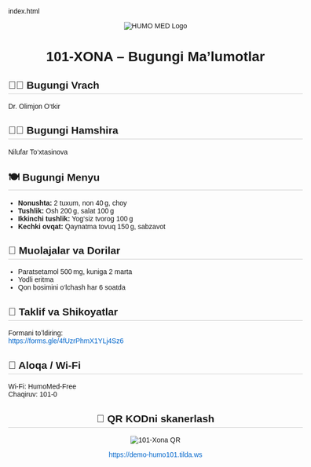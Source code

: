 index.html
<!DOCTYPE html>
<html lang="uz">
<head>
  <meta charset="UTF-8">
  <meta name="viewport" content="width=device-width, initial-scale=1">
  <title>101‑XONA | Humo Med</title>
  <style>
    body { font-family: Arial, sans-serif; padding:20px; max-width:600px; margin:auto; }
    header { text-align:center; margin-bottom:20px; }
    .logo { max-width:150px; }
    section { margin-top:20px; }
    h2 { border-bottom:1px solid #ccc; padding-bottom:5px; }
    ul { padding-left:20px; }
    .qr { text-align:center; margin-top:30px; }
    a { color:#0066cc; text-decoration:none; }
  </style>
</head>
<body>
  <header>
    <img src="https://i.imgur.com/zYZtXqL.png" alt="HUMO MED Logo" class="logo">
    <h1>101‑XONA – Bugungi Ma’lumotlar</h1>
  </header>

  <section>
    <h2>🧑‍⚕️ Bugungi Vrach</h2>
    <p>Dr. Olimjon O‘tkir</p>
  </section>

  <section>
    <h2>👩‍⚕️ Bugungi Hamshira</h2>
    <p>Nilufar To‘xtasinova</p>
  </section>

  <section>
    <h2>🍽 Bugungi Menyu</h2>
    <ul>
      <li><strong>Nonushta:</strong> 2 tuxum, non 40 g, choy</li>
      <li><strong>Tushlik:</strong> Osh 200 g, salat 100 g</li>
      <li><strong>Ikkinchi tushlik:</strong> Yog‘siz tvorog 100 g</li>
      <li><strong>Kechki ovqat:</strong> Qaynatma tovuq 150 g, sabzavot</li>
    </ul>
  </section>

  <section>
    <h2>💊 Muolajalar va Dorilar</h2>
    <ul>
      <li>Paratsetamol 500 mg, kuniga 2 marta</li>
      <li>Yodli eritma</li>
      <li>Qon bosimini o‘lchash har 6 soatda</li>
    </ul>
  </section>

  <section>
    <h2>📩 Taklif va Shikoyatlar</h2>
    <p>Formani toʻldiring:<br>
      <a href="https://forms.gle/4fUzrPhmX1YLj4Sz6" target="_blank">
        https://forms.gle/4fUzrPhmX1YLj4Sz6
      </a>
    </p>
  </section>

  <section>
    <h2>📌 Aloqa / Wi‑Fi</h2>
    <p>Wi‑Fi: HumoMed‑Free<br>Cha­qiruv: 101‑0</p>
  </section>

  <div class="qr">
    <h2>📲 QR KODni skanerlash</h2>
    <img src="https://api.qrserver.com/v1/create-qr-code/?data=https://demo-humo101.tilda.ws&size=200x200" alt="101‑Xona QR">
    <p><a href="https://demo-humo101.tilda.ws" target="_blank">https://demo-humo101.tilda.ws</a></p>
  </div>
</body>
</html>
